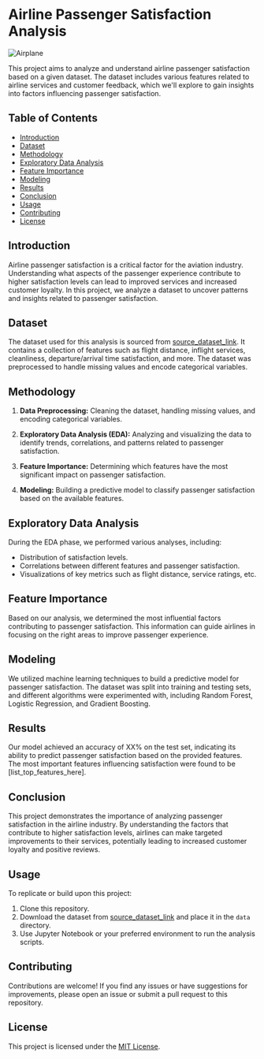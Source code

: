 # Airline Passenger Satisfaction Analysis

![Airplane](https://www.pexels.com/photo/white-united-airlines-plane-1089306/)

This project aims to analyze and understand airline passenger satisfaction based on a given dataset. The dataset includes various features related to airline services and customer feedback, which we'll explore to gain insights into factors influencing passenger satisfaction.

## Table of Contents

- [Introduction](#introduction)
- [Dataset](#dataset)
- [Methodology](#methodology)
- [Exploratory Data Analysis](#exploratory-data-analysis)
- [Feature Importance](#feature-importance)
- [Modeling](#modeling)
- [Results](#results)
- [Conclusion](#conclusion)
- [Usage](#usage)
- [Contributing](#contributing)
- [License](#license)

## Introduction

Airline passenger satisfaction is a critical factor for the aviation industry. Understanding what aspects of the passenger experience contribute to higher satisfaction levels can lead to improved services and increased customer loyalty. In this project, we analyze a dataset to uncover patterns and insights related to passenger satisfaction.

## Dataset

The dataset used for this analysis is sourced from [source_dataset_link](https://www.kaggle.com/datasets/teejmahal20/airline-passenger-satisfaction). It contains a collection of features such as flight distance, inflight services, cleanliness, departure/arrival time satisfaction, and more. The dataset was preprocessed to handle missing values and encode categorical variables.

## Methodology

1. **Data Preprocessing:** Cleaning the dataset, handling missing values, and encoding categorical variables.

2. **Exploratory Data Analysis (EDA):** Analyzing and visualizing the data to identify trends, correlations, and patterns related to passenger satisfaction.

3. **Feature Importance:** Determining which features have the most significant impact on passenger satisfaction.

4. **Modeling:** Building a predictive model to classify passenger satisfaction based on the available features.

## Exploratory Data Analysis

During the EDA phase, we performed various analyses, including:

- Distribution of satisfaction levels.
- Correlations between different features and passenger satisfaction.
- Visualizations of key metrics such as flight distance, service ratings, etc.

## Feature Importance

Based on our analysis, we determined the most influential factors contributing to passenger satisfaction. This information can guide airlines in focusing on the right areas to improve passenger experience.

## Modeling

We utilized machine learning techniques to build a predictive model for passenger satisfaction. The dataset was split into training and testing sets, and different algorithms were experimented with, including Random Forest, Logistic Regression, and Gradient Boosting.

## Results

Our model achieved an accuracy of XX% on the test set, indicating its ability to predict passenger satisfaction based on the provided features. The most important features influencing satisfaction were found to be [list_top_features_here].

## Conclusion

This project demonstrates the importance of analyzing passenger satisfaction in the airline industry. By understanding the factors that contribute to higher satisfaction levels, airlines can make targeted improvements to their services, potentially leading to increased customer loyalty and positive reviews.

## Usage

To replicate or build upon this project:

1. Clone this repository.
2. Download the dataset from [source_dataset_link](https://www.kaggle.com/datasets/teejmahal20/airline-passenger-satisfaction) and place it in the `data` directory.
3. Use Jupyter Notebook or your preferred environment to run the analysis scripts.

## Contributing

Contributions are welcome! If you find any issues or have suggestions for improvements, please open an issue or submit a pull request to this repository.

## License

This project is licensed under the [MIT License](LICENSE).
